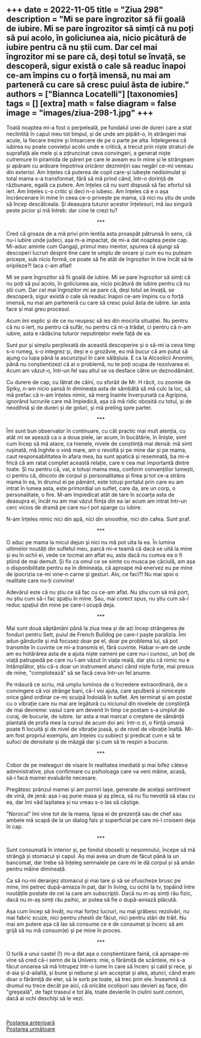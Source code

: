 
+++
date = 2022-11-05
title = "Ziua 298"
description = "Mi se pare îngrozitor să fii goală de iubire. Mi se pare îngrozitor să simți că nu poți să pui acolo, în goliciunea aia, nicio picătură de iubire pentru că nu știi cum. Dar cel mai îngrozitor mi se pare că, deși totul se învață, se descoperă, sigur există o cale să readuc înapoi ce-am împins cu o forță imensă, nu mai am parteneră cu care să cresc puiul ăsta de iubire."
authors = ["Biannca Locatelli"]
[taxonomies]
tags = []
[extra]
math = false
diagram = false
image = "images/ziua-298-1.jpg"
+++
---

Toată noaptea mi-a fost o perpeleală, pe fundalul unei de dureri care a stat neclintită în capul meu tot timpul, și de unde am pipăit-o, în strângeri mai acute, la fiecare trezire și întoarcere de pe o parte pe alta. Înțelegerea că iubirea nu poate conviețui acolo unde e critică, a trecut prin niște straturi de suprafață ale mele și a zdruncinat ceva convingeri, a generat niște cutremure în piramida de păreri pe care le aveam eu în mine și le strângeam și apăram cu ardoare împotriva oricăror dezmințiri sau negări ce-mi veneau din exterior. Am înțeles că puterea de copil care-și iubește nedisimulat și total mama s-a transformat, fără să mă prind când, într-o dorință de răzbunare, egală ca putere. Am înțeles că nu sunt dispusă să fac efortul să iert. Am înțeles c-o critic și deci n-o iubesc. Am înțeles că e o așa încrâncenare în mine în ceea ce-o privește pe mama, că nici nu știu de unde să încep descâlceala. Și deasupra tuturor acestor înțelesuri, mă iau singură peste picior și mă întreb: dar cine te crezi tu?

<p style="text-align: center;">***</p>

Cred că groaza de a mă privi prin lentila asta proaspăt pătrunsă în sens, că nu-i iubire unde judeci, așa m-a impactat, de mi-a dat noaptea peste cap. Mi-aduc aminte cum Gangaji, primul meu mentor, spunea că ajungi să descoperi lucruri despre tine care te umplu de oroare și cum eu nu puteam pricepe, sub nicio formă, ce poate să fie atât de îngrozitor în tine încât să te oripileze?! Iaca c-am aflat!

Mi se pare îngrozitor să fii goală de iubire. Mi se pare îngrozitor să simți că nu poți să pui acolo, în goliciunea aia, nicio picătură de iubire pentru că nu știi cum. Dar cel mai îngrozitor mi se pare că, deși totul se învață, se descoperă, sigur există o cale să readuc înapoi ce-am împins cu o forță imensă, nu mai am parteneră cu care să cresc puiul ăsta de iubire. Iar asta face și mai greu procesul.

Acum îmi explic și de ce nu reușesc să ies din mocirla situației. Nu pentru că nu o iert, nu pentru că sufăr, nu pentru că m-a trădat, ci pentru că n-am iubire, asta e rădăcina tuturor neputințelor mele față de ea.

Sunt pur și simplu perplexată de această descoperire și o să-mi ia ceva timp s-o rumeg, s-o integrez și, deși e o grozăvie, eu mă bucur că am putut să ajung cu lupa până la ascunzișul în care sălășluia. E ca la Alcoolicii Anonimi, până nu conștientizezi că ai o problemă, nu te poți ocupa de rezolvarea ei. Acum am văzut-o, într-un fel sau altul se va desface către un deznodământ.

Cu durere de cap, cu lătrat de câini, cu sforăit de Mr. H răcit, cu zoomie de Spiky, n-am nicio șansă în dimineața asta de sâmbătă să mă culc la loc, să mă prefac că n-am înțeles nimic, să merg înainte înverșunată ca Agripina, ignorând lucrurile care mă împiedică, așa că mă ridic obosită cu totul, și de neodihnă și de dureri și de goluri, și mă preling spre parter.

<p style="text-align: center;">***</p>

Îmi sunt bun observator în continuare, cu cât practic mai mult atenția, cu atât mi se așează ca o a doua piele, iar acum, în bucătărie, în liniște, simt cum încep să mă atace, ca hienele, nivele de conștiință mai densă: mă simt rușinată, mă înghite o vină mare, am o revoltă și pe mine dar și pe mama, caut responsabilitatea în afara mea, ba sunt apatică și resemnată, ba mi-e frică că am ratat complet această relație, care e cea mai importantă dintre toate. Și nu pentru că, vai, e totuși mama mea, conform convențiilor lumești, ci pentru că, dincolo de corpul și personalitatea și firea și tot ce-a strâns mama în ea, în drumul ei pe pământ, este totuși portalul prin care eu am intrat în lumea asta, este primordial un suflet, care da, are un corp, o personalitate, o fire. M-am împiedicat atât de tare în scoarța asta de deasupra ei, încât nu am mai văzut ființa din ea iar acum am intrat într-un cerc vicios de dramă pe care nu-l pot sparge cu iubire.

N-am înțeles nimic nici din apă, nici din smoothie, nici din cafea. Sunt praf.

<p style="text-align: center;">***</p>

O aduc pe mama la micul dejun și nici nu mă pot uita la ea. În lumina ultimelor noutăți din sufletul meu, parcă mi-e teamă că dacă se uită la mine și eu în ochii ei, vede ce tocmai am aflat eu, asta dacă nu cumva ea o fi știind de mai demult. Și fix ca omul ce se simte cu musca pe căciulă, am așa o disponibilitate pentru ea în dimineața, că aproape mă enervez eu pe mine de ipocrizia ce-mi vine-n carne și gesturi. Alo, ce faci?! Nu mai spoi o realitate care nu-ți convine!

Adevărul este că nu știu ce să fac cu ce-am aflat. Nu știu cum să mă port, nu știu cum să-i fac spațiu în mine. Sau, mai corect spus, nu știu cum să-i reduc spațiul din mine pe care-l ocupă deja.

<p style="text-align: center;">***</p>

Mai sunt două săptămâni până la ziua mea și de azi încep strângerea de fonduri pentru Sett, puiul de French Bulldog pe care-l paște paralizia. Îmi adun gândurile și mă focusez doar pe el, doar pe problema lui, să pot transmite în cuvinte ce mi-a transmis el, fără cuvinte. Habar n-am de unde am eu hotărârea asta de a ajuta niște oameni pe care nu-i cunosc, un boț de viață patrupedă pe care nu l-am văzut în viața reală, dar știu că nimic nu e întâmplător, știu că-s doar un instrument atunci când niște forțe, mai presus de mine, "complotează" să se facă ceva într-un fel anume.

Pe măsură ce scriu, mă umplu luminos de o încredere extraordinară, de o convingere că voi strânge bani, că-l voi ajuta, care spulberă și nimicește orice gând ordinar ce-mi scuipă îndoială în suflet. Am terminat și am postat cu o vibrație care nu mai are legătură cu niciunul din nivelele de conștiință de mai devreme: vasul care am devenit în timp ce postam s-a umplut de curaj, de bucurie, de iubire. Iar asta a mai marcat o creștere de sămânță plantată de profa mea la cursul de acum doi ani: într-o zi, o ființă umană poate fi locuită și de nivel de vibrație joasă, și de nivel de vibrație înaltă. Mi-am fost propriul exemplu, am înțeles cu subiect și predicat cum e să te sufoci de densitate și de mâzgă dar și cum să te respiri a bucurie.

<p style="text-align: center;">***</p>

Cobor de pe meleaguri de visare în realitatea imediată și mai bifez câteva administrative, plus confirmare cu psiholoaga care va veni mâine, acasă, să-i facă mamei evaluările necesare.

Pregătesc prânzul mamei și am porniri lașe, generate de același sentiment de vină, de jenă: așa i-aș pune masa și aș pleca, să nu fiu nevoită să stau cu ea, dar îmi văd lașitatea și nu vreau s-o las să câștige.

"Norocul" îmi vine tot de la mama, lipsa ei de prezență sau de chef sau ambele mă scapă de la un dialog fals și superficial pe care mi-l croisem deja în cap.

<p style="text-align: center;">***</p>

Sunt consumată în interior și, pe fondul oboselii și nesomnului, începe să mă strângă și stomacul și capul. Aș mai avea un drum de făcut până la un bancomat, dar trebe să înțeleg semnalele pe care mi le dă corpul și să amân pentru mâine dimineață.

Ca să nu-mi deranjez stomacul și mai tare și să se ofuscheze brusc pe mine, îmi petrec după-amiaza în pat, dar în living, cu ochii la tv, țopăind între noutățile postate de cei la care am subscripții. Dacă nu m-aș simți rău fizic, dacă nu m-aș simți rău psihic, ar putea să fie o după-amiază plăcută.

Așa cum încep să învăț, nu mai forțez lucruri, nu mai grăbesc rezolvări, nu mai fabric scuze, nici pentru chestii de făcut, nici pentru stări de trăit. Nu mai am putere așa că las să consume ce e de consumat și încerc să am grijă să nu mă consum(e) și pe mine în proces.

<p style="text-align: center;">***</p>

O turlă a unui castel (!) mi-a dat așa o conștientizare faină, că aproape-mi vine să cred că-i semn de la Univers: mie, o fărâmiță de scânteie, mi s-a făcut onoarea să mă întrupez într-o lume în care să încerc și cald și rece, și d-aia și d-ailaltă, și bune și nebune și am acceptat și ales, atunci, când eram doar o fărâmiță de eter, să le sorb pe toate, să trec prin ele. Înseamnă că drumul nu trece decât pe aici, că oricâte ocolișuri sau devieri aș face, din "greșeală", de fapt traseul e tot ăla, toate devierile în ciulini sunt comori, dacă ai ochi deschiși să le vezi.

<br/>

<br/>

<div class="flex justify-between">
  <div>
    <a href="/blog/ziua-297/">Postarea anterioară</a>
  </div>
  <div>
    <a href="/blog/ziua-299/">Postarea următoare</a>
  </div>
</div>

